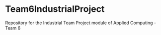 Team6IndustrialProject
======================

Repository for the Industrial Team Project module of Applied Computing - Team 6
